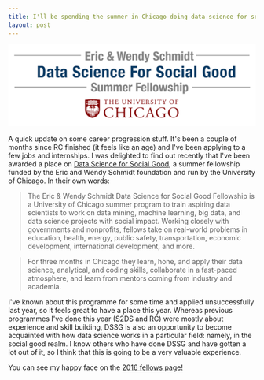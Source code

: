 ```yaml
---
title: I'll be spending the summer in Chicago doing data science for social good
layout: post
---
```


<img src="https://raw.githubusercontent.com/linbug/linbug.github.io/master/_downloads/dssg.png" title="DSSG" style="height: auto;margin: 0 auto;"/>

A quick update on some career progression stuff. It's been a couple of months since RC finished (it feels like an age) and I've been applying to a few jobs and internships. I was delighted to find out recently that I've been awarded a place on [Data Science for Social Good](http://dssg.uchicago.edu/), a summer fellowship funded by the Eric and Wendy Schmidt foundation and run by the University of Chicago. In their own words:

> The Eric & Wendy Schmidt Data Science for Social Good Fellowship is a University of Chicago summer program to train aspiring data scientists to work on data mining, machine learning, big data, and data science projects with social impact. Working closely with governments and nonprofits, fellows take on real-world problems in education, health, energy, public safety, transportation, economic development, international development, and more.

> For three months in Chicago they learn, hone, and apply their data science, analytical, and coding skills, collaborate in a fast-paced atmosphere, and learn from mentors coming from industry and academia.

I've known about this programme for some time and applied unsuccessfully last year, so it feels great to have a place this year. Whereas previous programmes I've done this year ([S2DS](http://www.s2ds.org/) and [RC](http://recurse.com/)) were mostly about experience and skill building, DSSG is also an opportunity to become acquainted with how data science works in a particular field: namely, in the social good realm. I know others who have done DSSG and have gotten a lot out of it, so I think that this is going to be a very valuable experience.

You can see my happy face on the [2016 fellows page!](http://dssg.uchicago.edu/people/2016-fellows-mentors/)